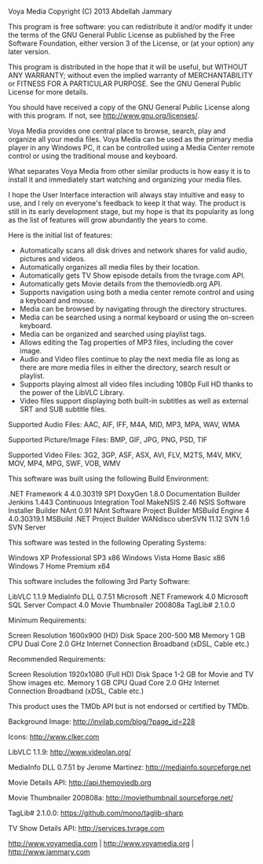 Voya Media
Copyright (C) 2013 Abdellah Jammary

This program is free software: you can redistribute it and/or modify
it under the terms of the GNU General Public License as published by
the Free Software Foundation, either version 3 of the License, or
(at your option) any later version.

This program is distributed in the hope that it will be useful,
but WITHOUT ANY WARRANTY; without even the implied warranty of
MERCHANTABILITY or FITNESS FOR A PARTICULAR PURPOSE.  See the
GNU General Public License for more details.

You should have received a copy of the GNU General Public License
along with this program.  If not, see <http://www.gnu.org/licenses/>.

Voya Media provides one central place to browse, search, play and organize all your media files.
Voya Media can be used as the primary media player in any Windows PC, it can be controlled using a Media Center remote control or using the traditional mouse and keyboard.

What separates Voya Media from other similar products is how easy it is to install it and immediately start watching and organizing your media files.

I hope the User Interface interaction will always stay intuitive and easy to use, and I rely on everyone's feedback to keep it that way. The product is still in its early development stage, but my hope is that its popularity as long as the list of features will grow abundantly the years to come.

Here is the initial list of features:
- Automatically scans all disk drives and network shares for valid audio, pictures and videos.
- Automatically organizes all media files by their location.
- Automatically gets TV Show episode details from the tvrage.com API.
- Automatically gets Movie details from the themoviedb.org API.
- Supports navigation using both a media center remote control and using a keyboard and mouse.
- Media can be browsed by navigating through the directory structures.
- Media can be searched using a normal keyboard or using the on-screen keyboard.
- Media can be organized and searched using playlist tags.
- Allows editing the Tag properties of MP3 files, including the cover image.
- Audio and Video files continue to play the next media file as long as there are more media files in either the directory, search result or playlist.
- Supports playing almost all video files including 1080p Full HD thanks to the power of the LibVLC Library.
- Video files support displaying both built-in subtitles as well as external SRT and SUB subtitle files.

Supported Audio Files:
AAC, AIF, IFF, M4A, MID, MP3, MPA, WAV, WMA

Supported Picture/Image Files:
BMP, GIF, JPG, PNG, PSD, TIF

Supported Video Files:
3G2, 3GP, ASF, ASX, AVI, FLV, M2TS, M4V, MKV, MOV, MP4, MPG, SWF, VOB, WMV

This software was built using the following Build Environment:

.NET Framework 4		4.0.30319 SP1
DoxyGen				1.8.0		Documentation Builder
Jenkins				1.443		Continuous Integration Tool
MakeNSIS			2.46		NSIS Software Installer Builder
NAnt				0.91		NAnt Software Project Builder
MSBuild Engine 4		4.0.30319.1	MSBuild .NET Project Builder
WANdisco uberSVN		11.12 SVN 1.6	SVN Server

This software was tested in the following Operating Systems:

Windows	XP	Professional	SP3	x86
Windows	Vista	Home Basic		x86
Windows	7	Home Premium		x64

This software includes the following 3rd Party Software:

LibVLC 1.1.9
MediaInfo DLL 0.7.51
Microsoft .NET Framework 4.0
Microsoft SQL Server Compact 4.0
Movie Thumbnailer 200808a
TagLib# 2.1.0.0

Minimum Requirements:

Screen Resolution	1600x900 (HD)
Disk Space		200-500 MB
Memory			1 GB
CPU			Dual Core 2.0 GHz
Internet Connection	Broadband (xDSL, Cable etc.)

Recommended Requirements:

Screen Resolution	1920x1080 (Full HD)
Disk Space		1-2 GB for Movie and TV Show images etc.
Memory			1 GB
CPU			Quad Core 2.0 GHz
Internet Connection	Broadband (xDSL, Cable etc.)



This product uses the TMDb API but is not endorsed or certified by TMDb.



Background Image: http://invilab.com/blog/?page_id=228

Icons: http://www.clker.com

LibVLC 1.1.9: http://www.videolan.org/

MediaInfo DLL 0.7.51 by Jerome Martinez: http://mediainfo.sourceforge.net

Movie Details API: http://api.themoviedb.org

Movie Thumbnailer 200808a: http://moviethumbnail.sourceforge.net/

TagLib# 2.1.0.0: https://github.com/mono/taglib-sharp

TV Show Details API: http://services.tvrage.com



http://www.voyamedia.com | http://www.voyamedia.org | http://www.jammary.com

